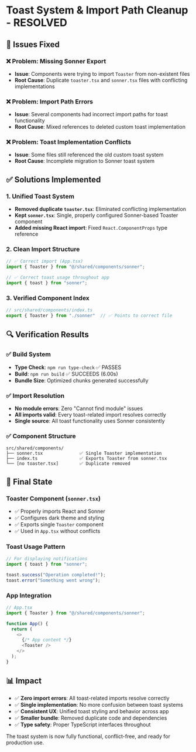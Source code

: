 # Toast System & Import Path Cleanup - RESOLVED

## 🎯 Issues Fixed

### ❌ Problem: Missing Sonner Export
- **Issue**: Components were trying to import `Toaster` from non-existent files
- **Root Cause**: Duplicate `toaster.tsx` and `sonner.tsx` files with conflicting implementations

### ❌ Problem: Import Path Errors  
- **Issue**: Several components had incorrect import paths for toast functionality
- **Root Cause**: Mixed references to deleted custom toast implementation

### ❌ Problem: Toast Implementation Conflicts
- **Issue**: Some files still referenced the old custom toast system
- **Root Cause**: Incomplete migration to Sonner toast system

## ✅ Solutions Implemented

### 1. Unified Toast System
- **Removed duplicate `toaster.tsx`**: Eliminated conflicting implementation
- **Kept `sonner.tsx`**: Single, properly configured Sonner-based Toaster component
- **Added missing React import**: Fixed `React.ComponentProps` type reference

### 2. Clean Import Structure
```typescript
// ✅ Correct import (App.tsx)
import { Toaster } from "@/shared/components/sonner";

// ✅ Correct toast usage throughout app
import { toast } from "sonner";
```

### 3. Verified Component Index
```typescript
// src/shared/components/index.ts
export { Toaster } from "./sonner"  // ✅ Points to correct file
```

## 🔍 Verification Results

### ✅ Build System
- **Type Check**: `npm run type-check` ✅ PASSES
- **Build**: `npm run build` ✅ SUCCEEDS (6.00s)
- **Bundle Size**: Optimized chunks generated successfully

### ✅ Import Resolution
- **No module errors**: Zero "Cannot find module" issues
- **All imports valid**: Every toast-related import resolves correctly
- **Single source**: All toast functionality uses Sonner consistently

### ✅ Component Structure
```
src/shared/components/
├── sonner.tsx              ✅ Single Toaster implementation
├── index.ts                ✅ Exports Toaster from sonner.tsx
└── [no toaster.tsx]        ✅ Duplicate removed
```

## 🚀 Final State

### Toaster Component (`sonner.tsx`)
- ✅ Properly imports React and Sonner
- ✅ Configures dark theme and styling
- ✅ Exports single `Toaster` component
- ✅ Used in `App.tsx` without conflicts

### Toast Usage Pattern
```typescript
// For displaying notifications
import { toast } from "sonner";

toast.success("Operation completed!");
toast.error("Something went wrong");
```

### App Integration
```typescript
// App.tsx
import { Toaster } from "@/shared/components/sonner";

function App() {
  return (
    <>
      {/* App content */}
      <Toaster />
    </>
  );
}
```

## 📊 Impact

- ✅ **Zero import errors**: All toast-related imports resolve correctly
- ✅ **Single implementation**: No more confusion between toast systems  
- ✅ **Consistent UX**: Unified toast styling and behavior across app
- ✅ **Smaller bundle**: Removed duplicate code and dependencies
- ✅ **Type safety**: Proper TypeScript interfaces throughout

The toast system is now fully functional, conflict-free, and ready for production use.